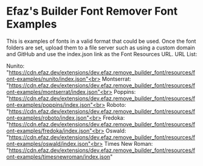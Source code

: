 # Efaz's Builder Font Remover Font Examples

This is examples of fonts in a valid format that could be used. Once the font folders are set, upload them to a file server such as using a custom domain and GitHub and use the index.json link as the Font Resources URL. URL List:

Nunito: "https://cdn.efaz.dev/extensions/dev.efaz.remove_builder_font/resources/font-examples/nunito/index.json"<br>
Montserrat: "https://cdn.efaz.dev/extensions/dev.efaz.remove_builder_font/resources/font-examples/montserrat/index.json"<br>
Poppins: "https://cdn.efaz.dev/extensions/dev.efaz.remove_builder_font/resources/font-examples/poppins/index.json"<br>
Roboto: "https://cdn.efaz.dev/extensions/dev.efaz.remove_builder_font/resources/font-examples/roboto/index.json"<br>
Fredoka: "https://cdn.efaz.dev/extensions/dev.efaz.remove_builder_font/resources/font-examples/fredoka/index.json"<br>
Oswald: "https://cdn.efaz.dev/extensions/dev.efaz.remove_builder_font/resources/font-examples/oswald/index.json"<br>
Times New Roman: "https://cdn.efaz.dev/extensions/dev.efaz.remove_builder_font/resources/font-examples/timesnewroman/index.json"